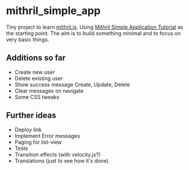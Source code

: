 # mithril_simple_app

Tiny project to learn [mithril.js](https://mithril.js.org).
Using [Mithril Simple Application Tutorial](https://mithril.js.org/simple-application.html
) as the starting point. The aim is to build something minimal and to focus on very basic things.

## Additions so far
* Create new user
* Delete existing user
* Show success message Create, Update, Delete
* Clear messages on navigate
* Some CSS tweaks 

## Further ideas
* Deploy link
* Implement Error messages
* Paging for list-view
* Tests
* Transition effects (with velocity.js?)
* Translations (just to see how it's done)
